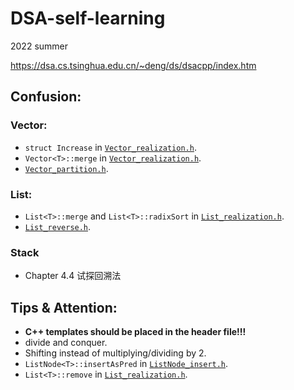 # DSA-self-learning

2022 summer

https://dsa.cs.tsinghua.edu.cn/~deng/ds/dsacpp/index.htm

## Confusion:

### Vector:

- `struct Increase` in [`Vector_realization.h`](./Vector_realization.h).
- `Vector<T>::merge` in [`Vector_realization.h`](./Vector_realization.h).
- [`Vector_partition.h`](./Vector_partition.h).

### List:

- `List<T>::merge` and `List<T>::radixSort` in [`List_realization.h`](./List_realization.h).
- [`List_reverse.h`](./List_reverse.h).

### Stack

- Chapter 4.4 试探回溯法

## Tips & Attention:

- **C++ templates should be placed in the header file!!!**
- divide and conquer.
- Shifting instead of multiplying/dividing by 2.
- `ListNode<T>::insertAsPred` in [`ListNode_insert.h`](./ListNode_insert.h).
- `List<T>::remove` in [`List_realization.h`](./List_realization.h).
